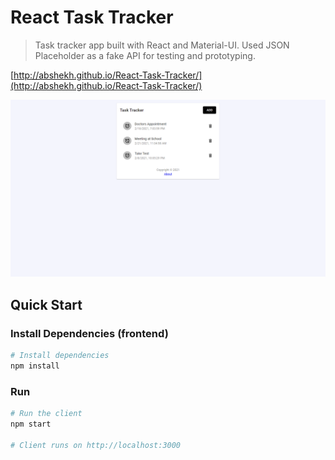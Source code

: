 # React Task Tracker

> Task tracker app built with React and Material-UI. Used JSON Placeholder as a fake API for testing and prototyping.

[http://abshekh.github.io/React-Task-Tracker/](http://abshekh.github.io/React-Task-Tracker/)

![screenshot](./uploads/Screenshot.png)

## Quick Start

### Install Dependencies (frontend)

```bash
# Install dependencies
npm install
```

### Run

```bash
# Run the client
npm start

# Client runs on http://localhost:3000
```
